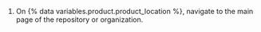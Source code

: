 1. On {% data variables.product.product_location %}, navigate to the main page of the repository or organization.
